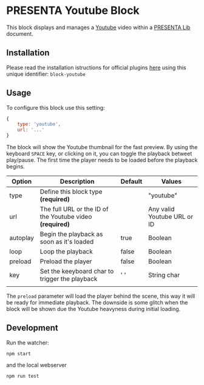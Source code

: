 # PRESENTA Youtube Block

This block displays and manages a [Youtube](https://www.youtube.com) video within a [PRESENTA Lib](https://github.com/presenta-software/presenta-lib) document.

## Installation


Please read the installation istructions for official plugins [here](https://lib.presenta.cc/extend/#install-an-official-plugin) using this unique identifier: `block-youtube`

## Usage

To configure this block use this setting:

```js
{
    type: 'youtube',
    url: '...'
}
```

The block will show the Youtube thumbnail for the fast preview. 
By using the keyboard `SPACE` key, or clicking on it, you can toggle the playback betweet play/pause.
The first time the player needs to be loaded before the playback begins.

| Option   | Description                                                | Default | Values                      |
| -------- | ---------------------------------------------------------- | ------- | --------------------------- |
| type     | Define this block type **(required)**                      |         | "youtube"                   |
| url      | The full URL or the ID of the Youtube video **(required)** |         | Any valid Youtube URL or ID |
| autoplay | Begin the playback as soon as it's loaded                  | true    | Boolean                     |
| loop     | Loop the playback                                          | false   | Boolean                     |
| preload  | Preload the player                                         | false   | Boolean                     |
| key      | Set the keeyboard char to trigger the playback             | ' '     | String char                 |
|          |                                                            |         |                             |

The `preload` parameter will load the player behind the scene, this way it will be ready for immediate playback. The downside is some glitch when the block will be shown due the Youtube heavyness during initial loading.



## Development

Run the watcher:

    npm start

and the local webserver

    npm run test